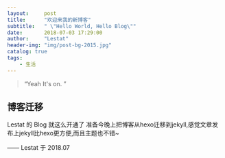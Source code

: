 ```yaml
---
layout:     post
title:      "欢迎来我的新博客"
subtitle:   " \"Hello World, Hello Blog\""
date:       2018-07-03 17:29:00
author:     "Lestat"
header-img: "img/post-bg-2015.jpg"
catalog: true
tags:
    - 生活
---
```


> “Yeah It's on. ”


## 博客迁移

Lestat 的 Blog 就这么开通了
准备今晚上把博客从hexo迁移到jekyll,感觉文章发布上jekyll比hexo更方便,而且主题也不错~


—— Lestat 于 2018.07
